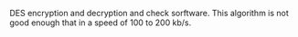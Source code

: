 DES encryption and decryption and check sorftware.
This algorithm is not good enough that in a speed of 100 to 200 kb/s.